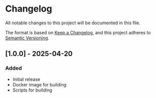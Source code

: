 # Changelog

All notable changes to this project will be documented in this file.

The format is based on [Keep a Changelog](https://keepachangelog.com/en/1.1.0/),
and this project adheres to [Semantic Versioning](https://semver.org/spec/v2.0.0.html).

## [1.0.0] - 2025-04-20

### Added

- Initial release
- Docker image for building
- Scripts for building
